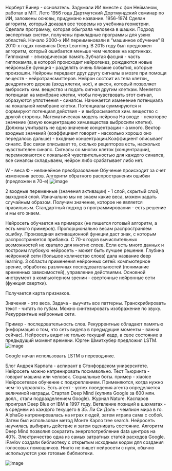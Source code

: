 Норберт Винер - основатель.
Задумали ИИ вместе с фон Нейманом, работал в MIT.
Лето 1956 года Дартмутский Дортмундский семинар по ИИ, заложены основы,
придумано название.
1956-1974 Сделан алгоритм, который доказал все теоремы из учебника геометрии.
Сделали программу, которая обыграла человека в шашки.
Подход экспертных систем, получены прикладные программы для узких областей.
Начало 2000-х ИИ переименовали в “машинное обучение”
В 2010-х годах появился Deep Learning.
В 2015 году был предложен алгоритм, который ошибается меньше чем человек на
картинках.
Гиппокамп - эпизодическая память.Зубчатая фасция - часть гиппокампа, в которой
происходит нейрогенез, рождаются новые нейроны.Ее функция - разделять очень
близкие события, которые произошли. Нейроны передают друг другу сигналы в мозге
при помощи веществ - нейротрансмиттеров.
Нейрон состоит из тела клетки,, дендритного дерева (вход клетки, нос), и аксон,
который позволяет выбросить хим. вещество и подать сигнал другим клеткам.
Меняется потенциал на мембране клетки, чтобы почувствовать этот сигнал,
образуются уплотнения - синапсы. Начинается изменение потенциала на локальной
мембране клетки. Потенциалы суммируются и формируют потенциал действия - и
выбрасывается хим. вещество с другой стороны.
Математическая модель нейрона
На входе - некоторое значение (какую концентрацию хим.вещества выбросили клетки).
Должны учитывать не одно значение концентрации - а много.
Вектор входных значений (коэффициент говорит - насколько хорошо оно передалось
дальше) - входные концентрации.Коэффициент описывает синапс.
Вес связи описывает то, сколько рецепторов есть, насколько чувствителен синапс.
Сигналы со многих клеток (концентрации), перемножаются с локальной
чувствительностью для каждого синапса, все синапсы складываем, нейрон либо
срабатывает либо нет.

W - веса
Ф - нелинейное преобразование
Обучение происходит за счет изменения весов.
Алгоритм обратного распространения ошибки (предложен в 70-е)
![image](https://user-images.githubusercontent.com/80594181/153834049-6a92435f-008a-4bdc-bf4b-6c2326ec1509.png)


2 входные переменные (значения активации) - 1 слой, скрытый слой, выходной слой.
Изначально мы не знаем какие веса, можем задать случайным образом.
Получим значение, которое не является правильным.
Стандартный подход в программировании - есть решение и мы его знаем.

Нейросеть обучается на примерах (не пишется готовый алгоритм, а есть много
примеров).
Пропорционально весам распространяем ошибку.
Производная активационной функции даст знак, с которым распространяется
прибавка.
С 70-х годов вычислительных возможностей не хватало для многих слоев.
Если есть много данных и построим глубокую нейросеть - может быть лучшее
решение. Глубина нейронной сети (большое количество слоев) дала название deep
learning.
3 области применения нейронных сетей: компьютерное зрение, обработка различных
последовательностей (понимание временных зависимостей), управление действиями.
Основной инструмент в компьютерном зрении - сверточные нейронные сети
(функция свертки).

Получается карта признаков.

Значения - это веса. Задача - выучить все паттерны.
Транскрибировать текст - читать по губам.
Можно синтезировать изображение по звуку.
Рекуррентные нейронные сети.

Пример - последовательность слов.
Рекуррентные обладают памятью (информация о том, что сеть видела в предыдущие
моменты - важна сейчас). Нейросеть видит не только текущий кадр, а свое состояние в
предыдущий момент времени.
Юрген Шмитхубер предложил LSTM.
![image](https://user-images.githubusercontent.com/80594181/153835571-df4e7cc6-93a6-4610-ab7f-676ad4a4ce92.png)

Google начал использовать LSTM в переводчике.

Блог Андрея Карпата - аспирант в Стэнфордском университете. Нейросеть можно
натренировать посимвольно.
Тест Тьюринга - говорит машина или человек.
Социальные боты. пример - xiaoice
Нейросетевое обучение с подкреплением.
Применяются, когда нужно чем-то управлять. Есть агент - успех поведения агента
определяется величиной награды.
Стартап Deep Mind (купила Google за 600 млн. долл., стали подразделением Google).
Журнал Nature.
Каспаров проиграл Deep Blue от IBM в 1997 году.
Ветвление позиций в шахматах - в среднем из каждого текущего в 35.
Ли Си Доль - чемпион мира в го.
AlphaGo натренировалась на играх людей, затем играла сама с собой. Затем был
использован метод Монте Карло tree search. Нейросеть научилась выбирать действие
и затем оценивать состояние.
Алгоритм Deep Mind позволил сократить энергопотребление data центров на 40%.
Электричество одна из самых затратных статей расходов Google.
iPavlov создали библиотеку с открытым исходным кодом для создания голосовых
помощников.
Никто не пишет нейросети с нуля, обычно используются уже готовые библиотеки.


![image](https://user-images.githubusercontent.com/80594181/160786599-b2a51bd5-21d5-4a61-9d8a-4301e34ab2e0.png)

